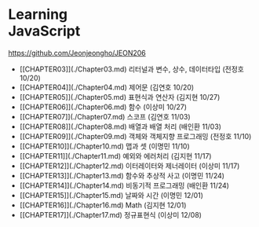 # Learning<br>JavaScript

https://github.com/Jeonjeongho/JEON206

* [[CHAPTER03]\](./Chapter03.md) 리터널과 변수, 상수, 데이터타입 (전정호 10/20)
* [[CHAPTER04]\](./Chapter04.md) 제어문 (김연호 10/20)
* [[CHAPTER05]\](./Chapter05.md) 표현식과 연산자 (김지현 10/27)
* [[CHAPTER06]\](./Chapter06.md) 함수 (이상미 10/27)
* [[CHAPTER07]\](./Chapter07.md) 스코프 (김연호 11/03)
* [[CHAPTER08]\](./Chapter08.md) 배열과 배열 처리 (배인환 11/03)
* [[CHAPTER09]\](./Chapter09.md) 객체와 객체지향 프로그래밍 (전정호 11/10)
* [[CHAPTER10]\](./Chapter10.md) 맵과 셋 (이명민 11/10)
* [[CHAPTER11]\](./Chapter11.md) 예외와 에러처리 (김지현 11/17)
* [[CHAPTER12]\](./Chapter12.md) 이터레이터와 제너레이터 (이상미 11/17)
* [[CHAPTER13]\](./Chapter13.md) 함수와 추상적 사고 (이명민 11/24)
* [[CHAPTER14]\](./Chapter14.md) 비동기적 프로그래밍 (배인환 11/24)
* [[CHAPTER15]\](./Chapter15.md) 날짜와 시간 (이명민 12/01)
* [[CHAPTER16]\](./Chapter16.md) Math (김지현 12/01)
* [[CHAPTER17]\](./Chapter17.md) 정규표현식 (이상미 12/08)

